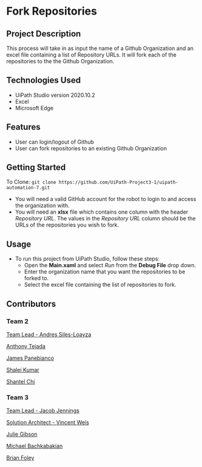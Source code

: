 # Fork Repositories
## Project Description
This process will take in as input the name of a Github Organization and an excel file containing a list of Repository URLs. It will fork each of the repositories to the the Github Organization.

## Technologies Used
- UiPath Studio version 2020.10.2
- Excel
- Microsoft Edge

## Features
- User can login/logout of Github
- User can fork repositories to an existing Github Organization

## Getting Started
To Clone: `git clone https://github.com/UiPath-Project3-1/uipath-automation-7.git`
- You will need a valid GitHub account for the robot to login to and access the organization with.
- You will need an **xlsx** file which contains one column with the header *Repository URL*. The values in the *Repository URL* column should be the URLs of the repositories you wish to fork.

## Usage
- To run this project from UiPath Studio, follow these steps:
    - Open the **Main.xaml** and select *Run* from the **Debug File** drop down.
    - Enter the organization name that you want the repositories to be forked to. 
    - Select the excel file containing the list of repositories to fork.

## Contributors
### Team 2
<a href='https://github.com/andressiles'>Team Lead - Andres Siles-Loayza</a>

<a href='https://github.com/antonyt96'>Anthony Tejada</a>

<a href='https://github.com/jamesPan3'>James Panebianco</a>

<a href='https://github.com/shakum25'>Shalei Kumar</a>

<a href='https://github.com/schigit'>Shantel Chi</a>

### Team 3
<a href='https://github.com/jjennings510'>Team Lead - Jacob Jennings</a>

<a href='https://github.com/vrobweis'>Solution Architect - Vincent Weis</a>

<a href='https://github.com/JAGibW'>Julie Gibson</a>

<a href='https://github.com/MBachkabakian'>Michael Bachkabakian</a>

<a href='https://github.com/foleyb25'>Brian Foley</a>
